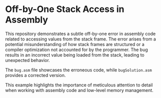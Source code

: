 # Off-by-One Stack Access in Assembly
This repository demonstrates a subtle off-by-one error in assembly code related to accessing values from the stack frame.  The error arises from a potential misunderstanding of how stack frames are structured or a compiler optimization not accounted for by the programmer. The bug results in an incorrect value being loaded from the stack, leading to unexpected behavior.

The `bug.asm` file showcases the erroneous code, while `bugSolution.asm` provides a corrected version.

This example highlights the importance of meticulous attention to detail when working with assembly code and low-level memory management.
